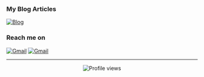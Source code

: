 ### My Blog Articles
[![Blog](https://img.shields.io/website?color=f74539&style=flat-square&up_message=https://phannhatchanh.com&url=https://phannhatchanh.com)](https://phannhatchanh.com)

### Reach me on
[![Gmail](https://img.shields.io/badge/-phannhatchanh@gmail.com-c14438?style=flat-square&logo=Gmail&logoColor=white&link=mailto:phannhatchanh@gmail.com)](mailto:phannhatchanh@gmail.com)
[![Gmail](https://img.shields.io/badge/-hello@phannhatchanh.com-c14438?style=flat-square&logo=Gmail&logoColor=white&link=mailto:hello@phannhatchanh.com)](mailto:hello@phannhatchanh.com)

---

<p align="center">
  <img src="https://visitor-badge.laobi.icu/badge?page_id=phannhatchanh/phannhatchanh" alt="Profile views"/>
  <!--  ![Profile views](https://visitor-badge.glitch.me/badge?page_id=phannhatchanh/phannhatchanh) -->
</p>
